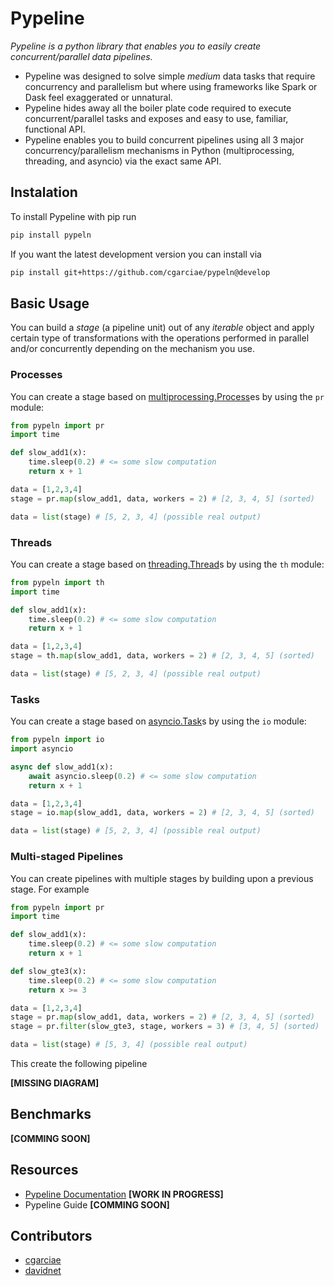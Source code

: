 # Pypeline

_Pypeline is a python library that enables you to easily create concurrent/parallel data pipelines._

* Pypeline was designed to solve simple _medium_ data tasks that require concurrency and parallelism but where using frameworks like Spark or Dask feel exaggerated or unnatural.
* Pypeline hides away all the boiler plate code required to execute concurrent/parallel tasks and exposes and easy to use, familiar, functional API.
* Pypeline enables you to build concurrent pipelines using all 3 major concurrency/parallelism mechanisms in Python (multiprocessing, threading, and asyncio) via the exact same API.

## Instalation

To install Pypeline with pip run
```bash
pip install pypeln
```
If you want the latest development version you can install via
```bash
pip install git+https://github.com/cgarciae/pypeln@develop
```

## Basic Usage
You can build a _stage_ (a pipeline unit) out of any _iterable_ object and apply certain type of transformations with the operations performed in parallel and/or concurrently depending on the mechanism you use. 

### Processes
You can create a stage based on [multiprocessing.Process](https://docs.python.org/3.4/library/multiprocessing.html#multiprocessing.Process)es by using the `pr` module:

```python
from pypeln import pr
import time

def slow_add1(x):
    time.sleep(0.2) # <= some slow computation
    return x + 1

data = [1,2,3,4]
stage = pr.map(slow_add1, data, workers = 2) # [2, 3, 4, 5] (sorted)

data = list(stage) # [5, 2, 3, 4] (possible real output)
```
### Threads
You can create a stage based on [threading.Thread](https://docs.python.org/3/library/threading.html#threading.Thread)s by using the `th` module:
```python
from pypeln import th
import time

def slow_add1(x):
    time.sleep(0.2) # <= some slow computation
    return x + 1

data = [1,2,3,4]
stage = th.map(slow_add1, data, workers = 2) # [2, 3, 4, 5] (sorted)

data = list(stage) # [5, 2, 3, 4] (possible real output)
```
### Tasks
You can create a stage based on [asyncio.Task](https://docs.python.org/3.4/library/asyncio-task.html#asyncio.Task)s by using the `io` module:
```python
from pypeln import io
import asyncio

async def slow_add1(x):
    await asyncio.sleep(0.2) # <= some slow computation
    return x + 1

data = [1,2,3,4]
stage = io.map(slow_add1, data, workers = 2) # [2, 3, 4, 5] (sorted)

data = list(stage) # [5, 2, 3, 4] (possible real output)
```
### Multi-staged Pipelines
You can create pipelines with multiple stages by building upon a previous stage. For example
```python
from pypeln import pr
import time

def slow_add1(x):
    time.sleep(0.2) # <= some slow computation
    return x + 1

def slow_gte3(x):
    time.sleep(0.2) # <= some slow computation
    return x >= 3

data = [1,2,3,4]
stage = pr.map(slow_add1, data, workers = 2) # [2, 3, 4, 5] (sorted)
stage = pr.filter(slow_gte3, stage, workers = 3) # [3, 4, 5] (sorted)

data = list(stage) # [5, 3, 4] (possible real output)
```
This create the following pipeline

**[MISSING DIAGRAM]**

## Benchmarks
**[COMMING SOON]**

## Resources

* [Pypeline Documentation](https://cgarciae.github.io/pypeln/) **[WORK IN PROGRESS]**
* Pypeline Guide **[COMMING SOON]**


## Contributors
* [cgarciae](https://github.com/cgarciae)
* [davidnet](https://github.com/davidnet)